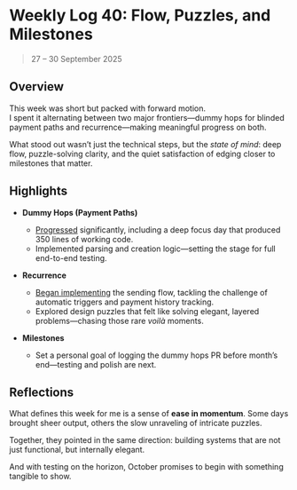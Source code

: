 # Weekly Log 40: Flow, Puzzles, and Milestones

> 27 – 30 September 2025

## Overview

This week was short but packed with forward motion.  
I spent it alternating between two major frontiers—dummy hops for blinded
payment paths and recurrence—making meaningful progress on both.

What stood out wasn’t just the technical steps, but the _state of mind_: deep
flow, puzzle-solving clarity, and the quiet satisfaction of edging closer to
milestones that matter.

## Highlights

- **Dummy Hops (Payment Paths)**

  - [Progressed] significantly, including a deep focus day that produced 350
    lines of working code.
  - Implemented parsing and creation logic—setting the stage for full end-to-end
    testing.

- **Recurrence**

  - [Began implementing] the sending flow, tackling the challenge of automatic triggers
    and payment history tracking.
  - Explored design puzzles that felt like solving elegant, layered
    problems—chasing those rare _voilà_ moments.

- **Milestones**
  - Set a personal goal of logging the dummy hops PR before month’s end—testing
    and polish are next.

## Reflections

What defines this week for me is a sense of **ease in momentum**. Some days
brought sheer output, others the slow unraveling of intricate puzzles.

Together, they pointed in the same direction: building systems that are not just
functional, but internally elegant.

And with testing on the horizon, October promises to begin with something
tangible to show.

[Progressed]: https://github.com/shaavan/rust-lightning/commits/pay-dummy-02
[Began implementing]:
  https://github.com/shaavan/rust-lightning/commits/recurrence-07
